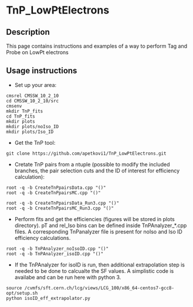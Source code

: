 # TnP_LowPtElectrons
## Description
This page contains instructions and examples of a way to perform Tag and Probe on LowPt electrons
## Usage instructions

* Set up your area:
```
cmsrel CMSSW_10_2_10
cd CMSSW_10_2_10/src
cmsenv
mkdir TnP_fits
cd TnP_fits
mkdir plots
mkdir plots/noIso_ID
mkdir plots/Iso_ID
```
* Get the TnP tool:
```
git clone https://github.com/apetkovi1/TnP_LowPtElectrons.git
```
* Cretate TnP pairs from a ntuple (possible to modify the included branches, the pair selection cuts and the ID of interest for efficiency calculation):
```
root -q -b CreateTnPpairsData.cpp "()"
root -q -b CreateTnPpairsMC.cpp "()"

root -q -b CreateTnPpairsData_Run3.cpp "()"
root -q -b CreateTnPpairsMC_Run3.cpp "()"

```
* Perform fits and get the efficiencies (figures will be stored in plots directory). pT and rel_Iso bins can be defined inside TnPAnalyzer_*.cpp files. A corresponding TnPanalyzer file is present for noIso and Iso ID efficiency calculations.
```
root -q -b TnPAnalyzer_noIsoID.cpp "()"
root -q -b TnPAnalyzer_isoID.cpp "()"
```
* If the TnPAnalyzer for isoID is run, then additional extrapolation step is needed to be done to calcualte the SF values. A simplistic code is availabe and can be run here with python 3.
```
source /cvmfs/sft.cern.ch/lcg/views/LCG_100/x86_64-centos7-gcc8-opt/setup.sh
python isoID_eff_extrapolator.py
```
